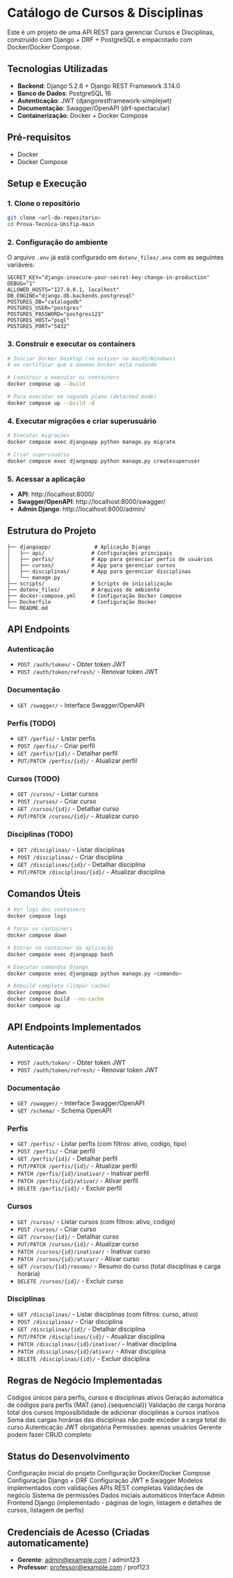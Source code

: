 # Catálogo de Cursos & Disciplinas

Este é um projeto de uma API REST para gerenciar Cursos e Disciplinas, construído com Django + DRF + PostgreSQL e empacotado com Docker/Docker Compose.

## Tecnologias Utilizadas

- **Backend**: Django 5.2.6 + Django REST Framework 3.14.0
- **Banco de Dados**: PostgreSQL 16
- **Autenticação**: JWT (djangorestframework-simplejwt)
- **Documentação**: Swagger/OpenAPI (drf-spectacular)
- **Containerização**: Docker + Docker Compose

## Pré-requisitos

- Docker
- Docker Compose

## Setup e Execução

### 1. Clone o repositório
```bash
git clone <url-do-repositorio>
cd Prova-Tecnica-Unifip-main
```

### 2. Configuração do ambiente
O arquivo `.env` já está configurado em `dotenv_files/.env` com as seguintes variáveis:

```env
SECRET_KEY="django-insecure-your-secret-key-change-in-production"
DEBUG="1"
ALLOWED_HOSTS="127.0.0.1, localhost"
DB_ENGINE="django.db.backends.postgresql"
POSTGRES_DB="catalogodb"
POSTGRES_USER="postgres"
POSTGRES_PASSWORD="postgres123"
POSTGRES_HOST="psql"
POSTGRES_PORT="5432"
```

### 3. Construir e executar os containers
```bash
# Iniciar Docker Desktop (se estiver no macOS/Windows)
# ou certificar que o daemon Docker está rodando

# Construir e executar os containers
docker compose up --build

# Para executar em segundo plano (detached mode)
docker compose up --build -d
```

### 4. Executar migrações e criar superusuário
```bash
# Executar migrações
docker compose exec djangoapp python manage.py migrate

# Criar superusuário
docker compose exec djangoapp python manage.py createsuperuser
```

### 5. Acessar a aplicação

- **API**: http://localhost:8000/
- **Swagger/OpenAPI**: http://localhost:8000/swagger/
- **Admin Django**: http://localhost:8000/admin/

## Estrutura do Projeto

```
├── djangoapp/              # Aplicação Django
│   ├── api/               # Configurações principais
│   ├── perfis/            # App para gerenciar perfis de usuários
│   ├── cursos/            # App para gerenciar cursos
│   ├── disciplinas/       # App para gerenciar disciplinas
│   └── manage.py
├── scripts/               # Scripts de inicialização
├── dotenv_files/          # Arquivos de ambiente
├── docker-compose.yml     # Configuração Docker Compose
├── Dockerfile             # Configuração Docker
└── README.md
```

## API Endpoints

### Autenticação
- `POST /auth/token/` - Obter token JWT
- `POST /auth/token/refresh/` - Renovar token JWT

### Documentação
- `GET /swagger/` - Interface Swagger/OpenAPI

### Perfis (TODO)
- `GET /perfis/` - Listar perfis
- `POST /perfis/` - Criar perfil
- `GET /perfis/{id}/` - Detalhar perfil
- `PUT/PATCH /perfis/{id}/` - Atualizar perfil

### Cursos (TODO)
- `GET /cursos/` - Listar cursos
- `POST /cursos/` - Criar curso
- `GET /cursos/{id}/` - Detalhar curso
- `PUT/PATCH /cursos/{id}/` - Atualizar curso

### Disciplinas (TODO)
- `GET /disciplinas/` - Listar disciplinas
- `POST /disciplinas/` - Criar disciplina
- `GET /disciplinas/{id}/` - Detalhar disciplina
- `PUT/PATCH /disciplinas/{id}/` - Atualizar disciplina

## Comandos Úteis

```bash
# Ver logs dos containers
docker compose logs

# Parar os containers
docker compose down

# Entrar no container da aplicação
docker compose exec djangoapp bash

# Executar comandos Django
docker compose exec djangoapp python manage.py <comando>

# Rebuild completo (limpar cache)
docker compose down
docker compose build --no-cache
docker compose up
```

## API Endpoints Implementados

### Autenticação
- `POST /auth/token/` - Obter token JWT
- `POST /auth/token/refresh/` - Renovar token JWT

### Documentação
- `GET /swagger/` - Interface Swagger/OpenAPI
- `GET /schema/` - Schema OpenAPI

### Perfis
- `GET /perfis/` - Listar perfis (com filtros: ativo, codigo, tipo)
- `POST /perfis/` - Criar perfil
- `GET /perfis/{id}/` - Detalhar perfil
- `PUT/PATCH /perfis/{id}/` - Atualizar perfil
- `PATCH /perfis/{id}/inativar/` - Inativar perfil
- `PATCH /perfis/{id}/ativar/` - Ativar perfil
- `DELETE /perfis/{id}/` - Excluir perfil

### Cursos
- `GET /cursos/` - Listar cursos (com filtros: ativo, codigo)
- `POST /cursos/` - Criar curso
- `GET /cursos/{id}/` - Detalhar curso
- `PUT/PATCH /cursos/{id}/` - Atualizar curso
- `PATCH /cursos/{id}/inativar/` - Inativar curso
- `PATCH /cursos/{id}/ativar/` - Ativar curso
- `GET /cursos/{id}/resumo/` - Resumo do curso (total disciplinas e carga horária)
- `DELETE /cursos/{id}/` - Excluir curso

### Disciplinas
- `GET /disciplinas/` - Listar disciplinas (com filtros: curso, ativo)
- `POST /disciplinas/` - Criar disciplina
- `GET /disciplinas/{id}/` - Detalhar disciplina
- `PUT/PATCH /disciplinas/{id}/` - Atualizar disciplina
- `PATCH /disciplinas/{id}/inativar/` - Inativar disciplina
- `PATCH /disciplinas/{id}/ativar/` - Ativar disciplina
- `DELETE /disciplinas/{id}/` - Excluir disciplina

## Regras de Negócio Implementadas

Códigos únicos para perfis, cursos e disciplinas ativos
Geração automática de códigos para perfis (MAT.{ano}.{sequencial})
Validação de carga horária total dos cursos
Impossibilidade de adicionar disciplinas a cursos inativos
Soma das cargas horárias das disciplinas não pode exceder a carga total do curso
Autenticação JWT obrigatória
Permissões: apenas usuários Gerente podem fazer CRUD completo

## Status do Desenvolvimento

Configuração inicial do projeto
Configuração Docker/Docker Compose
Configuração Django + DRF
Configuração JWT e Swagger
Modelos implementados com validações
APIs REST completas
Validações de negócio
Sistema de permissões
Dados iniciais automáticos
Interface Admin
Frontend Django (implementado - páginas de login, listagem e detalhes de cursos, listagem de perfis)

## Credenciais de Acesso (Criadas automaticamente)

- **Gerente**: admin@example.com / admin123
- **Professor**: professor@example.com / prof123
